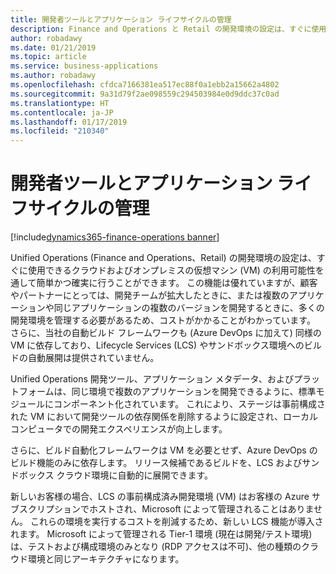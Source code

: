 ```yaml
---
title: 開発者ツールとアプリケーション ライフサイクルの管理
description: Finance and Operations と Retail の開発環境の設定は、すぐに使用できるクラウドおよびオンプレミスの VM の利用可能性を通して簡単かつ確実に行うことができます。
author: robadawy
ms.date: 01/21/2019
ms.topic: article
ms.service: business-applications
ms.author: robadawy
ms.openlocfilehash: cfdca7166381ea517ec88f0a1ebb2a15662a4802
ms.sourcegitcommit: 9a31d79f2ae098559c294503984e0d9ddc37c0ad
ms.translationtype: HT
ms.contentlocale: ja-JP
ms.lasthandoff: 01/17/2019
ms.locfileid: "210340"
---
```

#  <a name="developer-tools-and-application-lifecycle-management"></a>開発者ツールとアプリケーション ライフサイクルの管理
[!include[dynamics365-finance-operations banner](../includes/dynamics365-finance-operations.md)]





Unified Operations (Finance and Operations、Retail) の開発環境の設定は、すぐに使用できるクラウドおよびオンプレミスの仮想マシン (VM) の利用可能性を通して簡単かつ確実に行うことができます。 この機能は優れていますが、顧客やパートナーにとっては、開発チームが拡大したときに、または複数のアプリケーションや同じアプリケーションの複数のバージョンを開発するときに、多くの開発環境を管理する必要があるため、コストがかかることがわかっています。 さらに、当社の自動ビルド フレームワークも (Azure DevOps に加えて) 同様の VM に依存しており、Lifecycle Services (LCS) やサンドボックス環境へのビルドの自動展開は提供されていません。

Unified Operations 開発ツール、アプリケーション メタデータ、およびプラットフォームは、同じ環境で複数のアプリケーションを開発できるように、標準モジュールにコンポーネント化されています。 これにより、ステージは事前構成された VM において開発ツールの依存関係を削除するように設定され、ローカル コンピュータでの開発エクスペリエンスが向上します。

さらに、ビルド自動化フレームワークは VM を必要とせず、Azure DevOps のビルド機能のみに依存します。 リリース候補であるビルドを、LCS およびサンドボックス クラウド環境に自動的に展開できます。

新しいお客様の場合、LCS の事前構成済み開発環境 (VM) はお客様の Azure サブスクリプションでホストされ、Microsoft によって管理されることはありません。 これらの環境を実行するコストを削減するため、新しい LCS 機能が導入されます。 Microsoft によって管理される Tier-1 環境 (現在は開発/テスト環境) は、テストおよび構成環境のみとなり (RDP アクセスは不可)、他の種類のクラウド環境と同じアーキテクチャになります。

